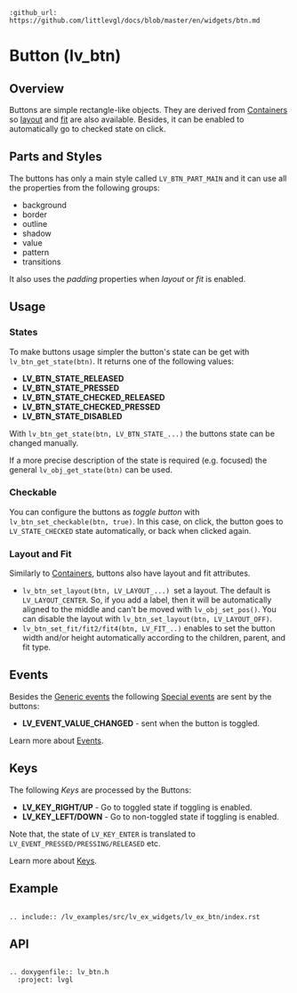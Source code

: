 ```eval_rst
:github_url: https://github.com/littlevgl/docs/blob/master/en/widgets/btn.md
```
# Button (lv_btn)

## Overview

Buttons are simple rectangle-like objects. They are derived from [Containers](/lv_widgets/lv_cont) so [layout](/lv_widgets/lv_cont#layout) and [fit](/lv_widgets/lv_cont#fit) are also available. 
Besides, it can be enabled to automatically go to checked state on click.


## Parts and Styles
The buttons has only a main style called `LV_BTN_PART_MAIN` and it can use all the properties from the following groups:
- background
- border
- outline
- shadow
- value
- pattern
- transitions

It also uses the *padding* properties when *layout* or *fit* is enabled.

## Usage

### States
To make buttons usage simpler the button's state can be get with `lv_btn_get_state(btn)`. It returns one of the following values:
- **LV_BTN_STATE_RELEASED**
- **LV_BTN_STATE_PRESSED**
- **LV_BTN_STATE_CHECKED_RELEASED**
- **LV_BTN_STATE_CHECKED_PRESSED**
- **LV_BTN_STATE_DISABLED**

With `lv_btn_get_state(btn, LV_BTN_STATE_...)` the buttons state can be changed manually.

If a more precise description of the state is required (e.g. focused) the general `lv_obj_get_state(btn)` can be used.


### Checkable
You can configure the buttons as *toggle button* with `lv_btn_set_checkable(btn, true)`. In this case, on click, the button goes to `LV_STATE_CHECKED` state automatically, or back when clicked again.


### Layout and Fit
Similarly to [Containers](/widgets/cont), buttons also have layout and fit attributes.
- `lv_btn_set_layout(btn, LV_LAYOUT_...) `set a layout. The default is `LV_LAYOUT_CENTER`.
So, if you add a label, then it will be automatically aligned to the middle and can't be moved with `lv_obj_set_pos()`.
You can disable the layout with `lv_btn_set_layout(btn, LV_LAYOUT_OFF)`.
- `lv_btn_set_fit/fit2/fit4(btn, LV_FIT_..)` enables to set the button width and/or height automatically according to the children, parent, and fit type.


## Events
Besides the [Generic events](/overview/event.html#generic-events) the following [Special events](/overview/event.html#special-events) are sent by the buttons:
 - **LV_EVENT_VALUE_CHANGED** - sent when the button is toggled.

Learn more about [Events](/overview/event).

## Keys
The following *Keys* are processed by the Buttons:
- **LV_KEY_RIGHT/UP** - Go to toggled state if toggling is enabled.
- **LV_KEY_LEFT/DOWN** - Go to non-toggled state if toggling is enabled.

Note that, the state of `LV_KEY_ENTER` is translated to `LV_EVENT_PRESSED/PRESSING/RELEASED` etc.

Learn more about [Keys](/overview/indev).

## Example
```eval_rst

.. include:: /lv_examples/src/lv_ex_widgets/lv_ex_btn/index.rst

```

## API

```eval_rst

.. doxygenfile:: lv_btn.h
  :project: lvgl

```
